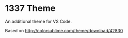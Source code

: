 # 1337 Theme 

An additional theme for VS Code.

Based on http://colorsublime.com/theme/download/42830 